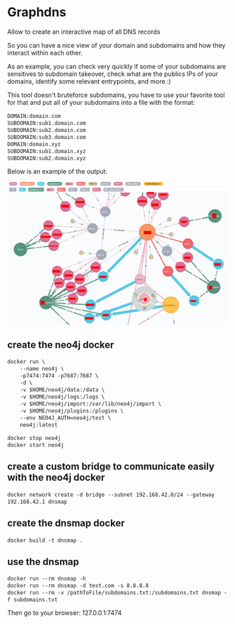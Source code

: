 # Graphdns

Allow to create an interactive map of all DNS records

So you can have a nice view of your domain and subdomains and how they interact within each other.

As an example, you can check very quickly if some of your subdomains are sensitives to subdomain takeover, check what are the publics IPs of your domains, identify some relevant entrypoints, and more :)

This tool doesn't bruteforce subdomains, you have to use your favorite tool for that and put all of your subdomains into a file with the format:
```
DOMAIN:domain.com
SUBDOMAIN:sub1.domain.com
SUBDOMAIN:sub2.domain.com
SUBDOMAIN:sub3.domain.com
DOMAIN:domain.xyz
SUBDOMAIN:sub1.domain.xyz
SUBDOMAIN:sub2.domain.xyz
```

Below is an example of the output:

![poc](poc.png)

## create the neo4j docker
```
docker run \                                          
    --name neo4j \
    -p7474:7474 -p7687:7687 \
    -d \
    -v $HOME/neo4j/data:/data \
    -v $HOME/neo4j/logs:/logs \
    -v $HOME/neo4j/import:/var/lib/neo4j/import \
    -v $HOME/neo4j/plugins:/plugins \
    --env NEO4J_AUTH=neo4j/test \
    neo4j:latest
```

```
docker stop neo4j
docker start neo4j
```

## create a custom bridge to communicate easily with the neo4j docker
```
docker network create -d bridge --subnet 192.168.42.0/24 --gateway 192.168.42.1 dnsmap
```

## create the dnsmap docker
```
docker build -t dnsmap .
```

## use the dnsmap
```
docker run --rm dnsmap -h
docker run --rm dnsmap -d test.com -s 8.8.8.8
docker run --rm -v /pathToFile/subdomains.txt:/subdomains.txt dnsmap -f subdomains.txt
```

Then go to your browser: 127.0.0.1:7474
